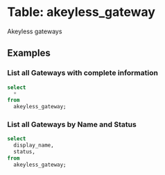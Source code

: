 # Table: akeyless_gateway

Akeyless gateways

## Examples

### List all Gateways with complete information

```sql
select
  *
from
  akeyless_gateway;
```
### List all Gateways by Name and Status

```sql
select
  display_name,
  status,
from
  akeyless_gateway;
```
